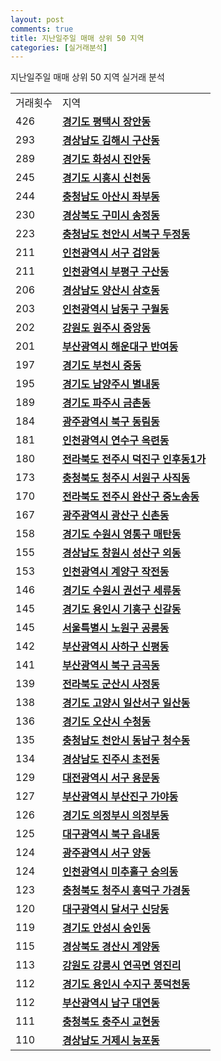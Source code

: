 ```yaml
---
layout: post
comments: true
title: 지난일주일 매매 상위 50 지역
categories: [실거래분석]
---
```


지난일주일 매매 상위 50 지역 실거래 분석

<table>
  <tr>
    <td>거래횟수</td>
    <td>지역</td>
  </tr>

  <tr>
    <td>426</td>
    <td colspan="4" style="font-weight: bold;"><a href="/실거래가/2021/05/22/41220.html">경기도 평택시 장안동</a></td>
  </tr>

  <tr>
    <td>293</td>
    <td colspan="4" style="font-weight: bold;"><a href="/실거래가/2021/05/22/48250.html">경상남도 김해시 구산동</a></td>
  </tr>

  <tr>
    <td>289</td>
    <td colspan="4" style="font-weight: bold;"><a href="/실거래가/2021/05/22/41590.html">경기도 화성시 진안동</a></td>
  </tr>

  <tr>
    <td>245</td>
    <td colspan="4" style="font-weight: bold;"><a href="/실거래가/2021/05/22/41390.html">경기도 시흥시 신천동</a></td>
  </tr>

  <tr>
    <td>244</td>
    <td colspan="4" style="font-weight: bold;"><a href="/실거래가/2021/05/22/44200.html">충청남도 아산시 좌부동</a></td>
  </tr>

  <tr>
    <td>230</td>
    <td colspan="4" style="font-weight: bold;"><a href="/실거래가/2021/05/22/47190.html">경상북도 구미시 송정동</a></td>
  </tr>

  <tr>
    <td>223</td>
    <td colspan="4" style="font-weight: bold;"><a href="/실거래가/2021/05/22/44133.html">충청남도 천안시 서북구 두정동</a></td>
  </tr>

  <tr>
    <td>211</td>
    <td colspan="4" style="font-weight: bold;"><a href="/실거래가/2021/05/22/28260.html">인천광역시 서구 검암동</a></td>
  </tr>

  <tr>
    <td>211</td>
    <td colspan="4" style="font-weight: bold;"><a href="/실거래가/2021/05/22/28237.html">인천광역시 부평구 구산동</a></td>
  </tr>

  <tr>
    <td>206</td>
    <td colspan="4" style="font-weight: bold;"><a href="/실거래가/2021/05/22/48330.html">경상남도 양산시 삼호동</a></td>
  </tr>

  <tr>
    <td>203</td>
    <td colspan="4" style="font-weight: bold;"><a href="/실거래가/2021/05/22/28200.html">인천광역시 남동구 구월동</a></td>
  </tr>

  <tr>
    <td>202</td>
    <td colspan="4" style="font-weight: bold;"><a href="/실거래가/2021/05/22/42130.html">강원도 원주시 중앙동</a></td>
  </tr>

  <tr>
    <td>201</td>
    <td colspan="4" style="font-weight: bold;"><a href="/실거래가/2021/05/22/26350.html">부산광역시 해운대구 반여동</a></td>
  </tr>

  <tr>
    <td>197</td>
    <td colspan="4" style="font-weight: bold;"><a href="/실거래가/2021/05/22/41190.html">경기도 부천시 중동</a></td>
  </tr>

  <tr>
    <td>195</td>
    <td colspan="4" style="font-weight: bold;"><a href="/실거래가/2021/05/22/41360.html">경기도 남양주시 별내동</a></td>
  </tr>

  <tr>
    <td>189</td>
    <td colspan="4" style="font-weight: bold;"><a href="/실거래가/2021/05/22/41480.html">경기도 파주시 금촌동</a></td>
  </tr>

  <tr>
    <td>184</td>
    <td colspan="4" style="font-weight: bold;"><a href="/실거래가/2021/05/22/29170.html">광주광역시 북구 동림동</a></td>
  </tr>

  <tr>
    <td>181</td>
    <td colspan="4" style="font-weight: bold;"><a href="/실거래가/2021/05/22/28185.html">인천광역시 연수구 옥련동</a></td>
  </tr>

  <tr>
    <td>180</td>
    <td colspan="4" style="font-weight: bold;"><a href="/실거래가/2021/05/22/45113.html">전라북도 전주시 덕진구 인후동1가</a></td>
  </tr>

  <tr>
    <td>173</td>
    <td colspan="4" style="font-weight: bold;"><a href="/실거래가/2021/05/22/43112.html">충청북도 청주시 서원구 사직동</a></td>
  </tr>

  <tr>
    <td>170</td>
    <td colspan="4" style="font-weight: bold;"><a href="/실거래가/2021/05/22/45111.html">전라북도 전주시 완산구 중노송동</a></td>
  </tr>

  <tr>
    <td>167</td>
    <td colspan="4" style="font-weight: bold;"><a href="/실거래가/2021/05/22/29200.html">광주광역시 광산구 신촌동</a></td>
  </tr>

  <tr>
    <td>158</td>
    <td colspan="4" style="font-weight: bold;"><a href="/실거래가/2021/05/22/41117.html">경기도 수원시 영통구 매탄동</a></td>
  </tr>

  <tr>
    <td>155</td>
    <td colspan="4" style="font-weight: bold;"><a href="/실거래가/2021/05/22/48123.html">경상남도 창원시 성산구 외동</a></td>
  </tr>

  <tr>
    <td>153</td>
    <td colspan="4" style="font-weight: bold;"><a href="/실거래가/2021/05/22/28245.html">인천광역시 계양구 작전동</a></td>
  </tr>

  <tr>
    <td>146</td>
    <td colspan="4" style="font-weight: bold;"><a href="/실거래가/2021/05/22/41113.html">경기도 수원시 권선구 세류동</a></td>
  </tr>

  <tr>
    <td>145</td>
    <td colspan="4" style="font-weight: bold;"><a href="/실거래가/2021/05/22/41463.html">경기도 용인시 기흥구 신갈동</a></td>
  </tr>

  <tr>
    <td>145</td>
    <td colspan="4" style="font-weight: bold;"><a href="/실거래가/2021/05/22/11350.html">서울특별시 노원구 공릉동</a></td>
  </tr>

  <tr>
    <td>142</td>
    <td colspan="4" style="font-weight: bold;"><a href="/실거래가/2021/05/22/26380.html">부산광역시 사하구 신평동</a></td>
  </tr>

  <tr>
    <td>141</td>
    <td colspan="4" style="font-weight: bold;"><a href="/실거래가/2021/05/22/26320.html">부산광역시 북구 금곡동</a></td>
  </tr>

  <tr>
    <td>139</td>
    <td colspan="4" style="font-weight: bold;"><a href="/실거래가/2021/05/22/45130.html">전라북도 군산시 사정동</a></td>
  </tr>

  <tr>
    <td>138</td>
    <td colspan="4" style="font-weight: bold;"><a href="/실거래가/2021/05/22/41287.html">경기도 고양시 일산서구 일산동</a></td>
  </tr>

  <tr>
    <td>136</td>
    <td colspan="4" style="font-weight: bold;"><a href="/실거래가/2021/05/22/41370.html">경기도 오산시 수청동</a></td>
  </tr>

  <tr>
    <td>135</td>
    <td colspan="4" style="font-weight: bold;"><a href="/실거래가/2021/05/22/44131.html">충청남도 천안시 동남구 청수동</a></td>
  </tr>

  <tr>
    <td>134</td>
    <td colspan="4" style="font-weight: bold;"><a href="/실거래가/2021/05/22/48170.html">경상남도 진주시 초전동</a></td>
  </tr>

  <tr>
    <td>129</td>
    <td colspan="4" style="font-weight: bold;"><a href="/실거래가/2021/05/22/30170.html">대전광역시 서구 용문동</a></td>
  </tr>

  <tr>
    <td>127</td>
    <td colspan="4" style="font-weight: bold;"><a href="/실거래가/2021/05/22/26230.html">부산광역시 부산진구 가야동</a></td>
  </tr>

  <tr>
    <td>126</td>
    <td colspan="4" style="font-weight: bold;"><a href="/실거래가/2021/05/22/41150.html">경기도 의정부시 의정부동</a></td>
  </tr>

  <tr>
    <td>125</td>
    <td colspan="4" style="font-weight: bold;"><a href="/실거래가/2021/05/22/27230.html">대구광역시 북구 읍내동</a></td>
  </tr>

  <tr>
    <td>124</td>
    <td colspan="4" style="font-weight: bold;"><a href="/실거래가/2021/05/22/29140.html">광주광역시 서구 양동</a></td>
  </tr>

  <tr>
    <td>124</td>
    <td colspan="4" style="font-weight: bold;"><a href="/실거래가/2021/05/22/28177.html">인천광역시 미추홀구 숭의동</a></td>
  </tr>

  <tr>
    <td>123</td>
    <td colspan="4" style="font-weight: bold;"><a href="/실거래가/2021/05/22/43113.html">충청북도 청주시 흥덕구 가경동</a></td>
  </tr>

  <tr>
    <td>120</td>
    <td colspan="4" style="font-weight: bold;"><a href="/실거래가/2021/05/22/27290.html">대구광역시 달서구 신당동</a></td>
  </tr>

  <tr>
    <td>119</td>
    <td colspan="4" style="font-weight: bold;"><a href="/실거래가/2021/05/22/41550.html">경기도 안성시 숭인동</a></td>
  </tr>

  <tr>
    <td>115</td>
    <td colspan="4" style="font-weight: bold;"><a href="/실거래가/2021/05/22/47290.html">경상북도 경산시 계양동</a></td>
  </tr>

  <tr>
    <td>113</td>
    <td colspan="4" style="font-weight: bold;"><a href="/실거래가/2021/05/22/42150.html">강원도 강릉시 연곡면 영진리</a></td>
  </tr>

  <tr>
    <td>112</td>
    <td colspan="4" style="font-weight: bold;"><a href="/실거래가/2021/05/22/41465.html">경기도 용인시 수지구 풍덕천동</a></td>
  </tr>

  <tr>
    <td>112</td>
    <td colspan="4" style="font-weight: bold;"><a href="/실거래가/2021/05/22/26290.html">부산광역시 남구 대연동</a></td>
  </tr>

  <tr>
    <td>111</td>
    <td colspan="4" style="font-weight: bold;"><a href="/실거래가/2021/05/22/43130.html">충청북도 충주시 교현동</a></td>
  </tr>

  <tr>
    <td>110</td>
    <td colspan="4" style="font-weight: bold;"><a href="/실거래가/2021/05/22/48310.html">경상남도 거제시 능포동</a></td>
  </tr>

</table>
